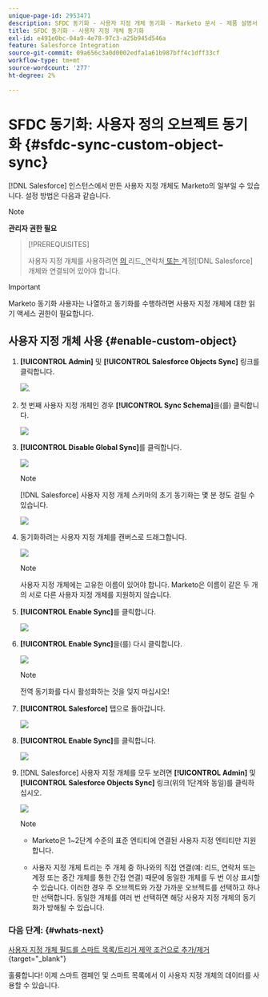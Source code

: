 ```yaml
---
unique-page-id: 2953471
description: SFDC 동기화 - 사용자 지정 개체 동기화 - Marketo 문서 - 제품 설명서
title: SFDC 동기화 - 사용자 지정 개체 동기화
exl-id: e491e0bc-04a9-4e78-97c3-a25b945d546a
feature: Salesforce Integration
source-git-commit: 09a656c3a0d0002edfa1a61b987bff4c1dff33cf
workflow-type: tm+mt
source-wordcount: '277'
ht-degree: 2%

---
```


# SFDC 동기화: 사용자 정의 오브젝트 동기화 {#sfdc-sync-custom-object-sync}

[!DNL Salesforce] 인스턴스에서 만든 사용자 지정 개체도 Marketo의 일부일 수 있습니다.  설정 방법은 다음과 같습니다.

>[!NOTE]
>
>**관리자 권한 필요**

>[!PREREQUISITES]
>
>사용자 지정 개체를 사용하려면 [의 ](/help/marketo/product-docs/crm-sync/salesforce-sync/sfdc-sync-details/sfdc-sync-field-sync.md)리드[, ](/help/marketo/product-docs/crm-sync/salesforce-sync/sfdc-sync-details/sfdc-sync-contact-sync.md)연락처[ 또는 ](/help/marketo/product-docs/crm-sync/salesforce-sync/sfdc-sync-details/sfdc-sync-account-sync.md)계정[!DNL Salesforce] 개체와 연결되어 있어야 합니다.

>[!IMPORTANT]
>
>Marketo 동기화 사용자는 나열하고 동기화를 수행하려면 사용자 지정 개체에 대한 읽기 액세스 권한이 필요합니다.

## 사용자 지정 개체 사용  {#enable-custom-object}

1. **[!UICONTROL Admin]** 및 **[!UICONTROL Salesforce Objects Sync]** 링크를 클릭합니다.

   ![](assets/image2015-11-19-10-3a28-3a5.png).

1. 첫 번째 사용자 지정 개체인 경우 **[!UICONTROL Sync Schema]**&#x200B;을(를) 클릭합니다.

   ![](assets/rtaimage-2.png)

1. **[!UICONTROL Disable Global Sync]**&#x200B;를 클릭합니다.

   ![](assets/image2015-4-22-10-3a45-3a0.png)

   >[!NOTE]
   >
   >[!DNL Salesforce] 사용자 지정 개체 스키마의 초기 동기화는 몇 분 정도 걸릴 수 있습니다.

   ![](assets/image2015-4-22-10-3a45-3a18.png)

1. 동기화하려는 사용자 지정 개체를 캔버스로 드래그합니다.

   ![](assets/image2015-4-22-10-3a45-3a30.png)

   >[!NOTE]
   >
   >사용자 지정 개체에는 고유한 이름이 있어야 합니다. Marketo은 이름이 같은 두 개의 서로 다른 사용자 지정 개체를 지원하지 않습니다.

1. **[!UICONTROL Enable Sync]**&#x200B;를 클릭합니다.

   ![](assets/image2015-4-22-10-3a45-3a50.png)

1. **[!UICONTROL Enable Sync]**&#x200B;을(를) 다시 클릭합니다.

   ![](assets/image2015-4-22-10-3a46-3a10.png)

   >[!NOTE]
   >
   >전역 동기화를 다시 활성화하는 것을 잊지 마십시오!

1. **[!UICONTROL Salesforce]** 탭으로 돌아갑니다.

   ![](assets/image2015-4-22-10-3a46-3a25.png)

1. **[!UICONTROL Enable Sync]**&#x200B;를 클릭합니다.

   ![](assets/image2015-4-22-10-3a50-3a26.png)

1. [!DNL Salesforce] 사용자 지정 개체를 모두 보려면 **[!UICONTROL Admin]** 및 **[!UICONTROL Salesforce Objects Sync]** 링크(위의 1단계와 동일)를 클릭하십시오.

   ![](assets/image2016-6-23-9-3a28-3a23.png)

   >[!NOTE]
   >
   >* Marketo은 1~2단계 수준의 표준 엔티티에 연결된 사용자 지정 엔티티만 지원합니다.
   >
   >* 사용자 지정 개체 트리는 주 개체 중 하나와의 직접 연결(예: 리드, 연락처 또는 계정 또는 중간 개체를 통한 간접 연결) 때문에 동일한 개체를 두 번 이상 표시할 수 있습니다. 이러한 경우 주 오브젝트와 가장 가까운 오브젝트를 선택하고 하나만 선택합니다. 동일한 개체를 여러 번 선택하면 해당 사용자 지정 개체의 동기화가 방해될 수 있습니다.

### 다음 단계: {#whats-next}

[사용자 지정 개체 필드를 스마트 목록/트리거 제약 조건으로 추가/제거](/help/marketo/product-docs/crm-sync/salesforce-sync/setup/optional-steps/add-remove-custom-object-field-as-smart-list-trigger-constraints.md){target="_blank"}

훌륭합니다! 이제 스마트 캠페인 및 스마트 목록에서 이 사용자 지정 개체의 데이터를 사용할 수 있습니다.
